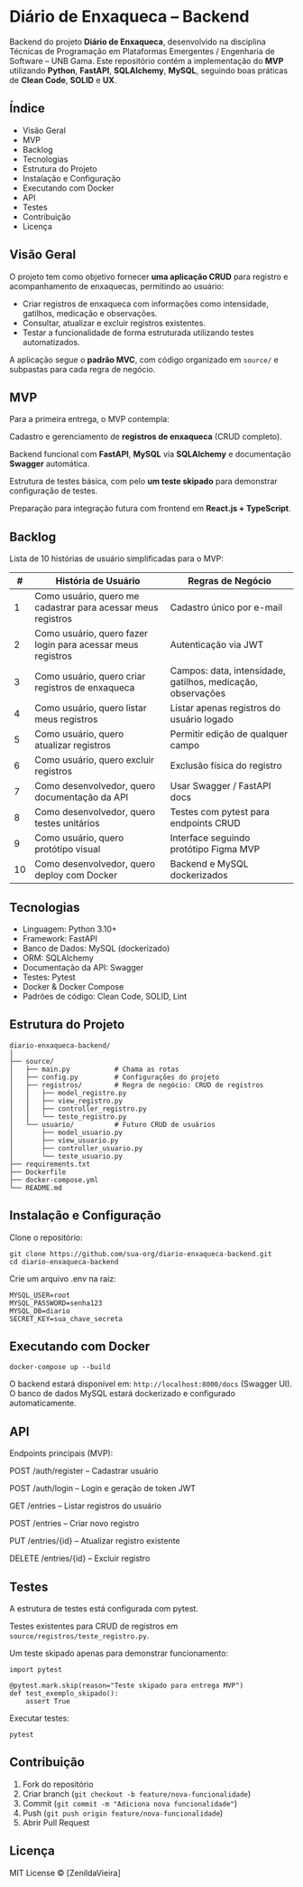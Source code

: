# Diário de Enxaqueca – Backend

Backend do projeto **Diário de Enxaqueca**, desenvolvido na disciplina Técnicas de Programação em Plataformas Emergentes / Engenharia de Software – UNB Gama.
Este repositório contém a implementação do **MVP** utilizando **Python**, **FastAPI**, **SQLAlchemy**, **MySQL**, seguindo boas práticas de **Clean Code**, **SOLID** e **UX**.

## Índice

* Visão Geral
* MVP
* Backlog
* Tecnologias
* Estrutura do Projeto
* Instalação e Configuração
* Executando com Docker
* API
* Testes
* Contribuição
* Licença

## Visão Geral

O projeto tem como objetivo fornecer **uma aplicação CRUD** para registro e acompanhamento de enxaquecas, permitindo ao usuário:
* Criar registros de enxaqueca com informações como intensidade, gatilhos, medicação e observações.
* Consultar, atualizar e excluir registros existentes.
* Testar a funcionalidade de forma estruturada utilizando testes automatizados.

A aplicação segue o **padrão MVC**, com código organizado em `source/` e subpastas para cada regra de negócio.

## MVP

Para a primeira entrega, o MVP contempla:

Cadastro e gerenciamento de **registros de enxaqueca** (CRUD completo).

Backend funcional com **FastAPI**, **MySQL** via **SQLAlchemy** e documentação **Swagger** automática.

Estrutura de testes básica, com pelo **um teste skipado** para demonstrar configuração de testes.

Preparação para integração futura com frontend em **React.js + TypeScript**.

## Backlog

Lista de 10 histórias de usuário simplificadas para o MVP:

| #  | História de Usuário                                          | Regras de Negócio                                           |
| -- | ------------------------------------------------------------ | ----------------------------------------------------------- |
| 1  | Como usuário, quero me cadastrar para acessar meus registros | Cadastro único por e-mail                                   |
| 2  | Como usuário, quero fazer login para acessar meus registros  | Autenticação via JWT                                        |
| 3  | Como usuário, quero criar registros de enxaqueca             | Campos: data, intensidade, gatilhos, medicação, observações |
| 4  | Como usuário, quero listar meus registros                    | Listar apenas registros do usuário logado                   |
| 5  | Como usuário, quero atualizar registros                      | Permitir edição de qualquer campo                           |
| 6  | Como usuário, quero excluir registros                        | Exclusão física do registro                                 |
| 7  | Como desenvolvedor, quero documentação da API                | Usar Swagger / FastAPI docs                                 |
| 8  | Como desenvolvedor, quero testes unitários                   | Testes com pytest para endpoints CRUD                       |
| 9  | Como usuário, quero protótipo visual                         | Interface seguindo protótipo Figma MVP                      |
| 10 | Como desenvolvedor, quero deploy com Docker                  | Backend e MySQL dockerizados                                |

## Tecnologias

* Linguagem: Python 3.10+
* Framework: FastAPI
* Banco de Dados: MySQL (dockerizado)
* ORM: SQLAlchemy
* Documentação da API: Swagger
* Testes: Pytest
* Docker & Docker Compose
* Padrões de código: Clean Code, SOLID, Lint

## Estrutura do Projeto
```code
diario-enxaqueca-backend/
│
├── source/
│   ├── main.py           # Chama as rotas
│   ├── config.py         # Configurações do projeto
│   ├── registros/        # Regra de negócio: CRUD de registros
│   │   ├── model_registro.py
│   │   ├── view_registro.py
│   │   ├── controller_registro.py
│   │   └── teste_registro.py
│   └── usuario/          # Futuro CRUD de usuários
│       ├── model_usuario.py
│       ├── view_usuario.py
│       ├── controller_usuario.py
│       └── teste_usuario.py
├── requirements.txt
├── Dockerfile
├── docker-compose.yml
└── README.md
```

## Instalação e Configuração

Clone o repositório:
```code
git clone https://github.com/sua-org/diario-enxaqueca-backend.git
cd diario-enxaqueca-backend
```

Crie um arquivo .env na raiz:
```code
MYSQL_USER=root
MYSQL_PASSWORD=senha123
MYSQL_DB=diario
SECRET_KEY=sua_chave_secreta

```

## Executando com Docker
```code
docker-compose up --build
```

O backend estará disponível em: `http://localhost:8000/docs` (Swagger UI).
O banco de dados MySQL estará dockerizado e configurado automaticamente.

## API

Endpoints principais (MVP):

POST /auth/register – Cadastrar usuário

POST /auth/login – Login e geração de token JWT

GET /entries – Listar registros do usuário

POST /entries – Criar novo registro

PUT /entries/{id} – Atualizar registro existente

DELETE /entries/{id} – Excluir registro

## Testes

A estrutura de testes está configurada com pytest.

Testes existentes para CRUD de registros em `source/registros/teste_registro.py`.

Um teste skipado apenas para demonstrar funcionamento:

```code
import pytest

@pytest.mark.skip(reason="Teste skipado para entrega MVP")
def test_exemplo_skipado():
    assert True
```

Executar testes:
```code
pytest
```

## Contribuição

1. Fork do repositório
2. Criar branch (`git checkout -b feature/nova-funcionalidade`)
3. Commit (`git commit -m "Adiciona nova funcionalidade"`)
4. Push (`git push origin feature/nova-funcionalidade`)
5. Abrir Pull Request

## Licença

MIT License © [ZenildaVieira]